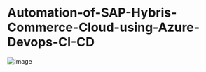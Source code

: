 # Automation-of-SAP-Hybris-Commerce-Cloud-using-Azure-Devops-CI-CD

![image](https://user-images.githubusercontent.com/90609419/161049453-1d44b46f-168f-4e77-a077-511d85d1903c.png)


